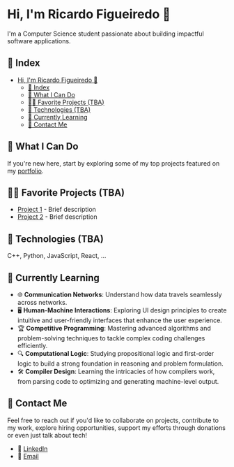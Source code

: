 # Hi, I'm Ricardo Figueiredo 👋

I'm a Computer Science student passionate about building impactful software applications.

## 📑 Index

- [Hi, I'm Ricardo Figueiredo 👋](#hi-im-ricardo-figueiredo-)
  - [📑 Index](#-index)
  - [🚀 What I Can Do](#-what-i-can-do)
  - [👨‍💻 Favorite Projects (TBA)](#-favorite-projects-tba)
  - [🔧 Technologies (TBA)](#-technologies-tba)
  - [🌱 Currently Learning](#-currently-learning)
  - [💬 Contact Me](#-contact-me)

## 🚀 What I Can Do

If you're new here, start by exploring some of my top projects featured on my [portfolio](https://ricardofig016.github.io/).

## 👨‍💻 Favorite Projects (TBA)

- [Project 1](link) - Brief description
- [Project 2](link) - Brief description

## 🔧 Technologies (TBA)

C++, Python, JavaScript, React, ...

## 🌱 Currently Learning

- 🌐 **Communication Networks**: Understand how data travels seamlessly across networks.
- 🖥️ **Human-Machine Interactions**: Exploring UI design principles to create intuitive and user-friendly interfaces that enhance the user experience.
- 🏆 **Competitive Programming**: Mastering advanced algorithms and problem-solving techniques to tackle complex coding challenges efficiently.
- 🔍 **Computational Logic**: Studying propositional logic and first-order logic to build a strong foundation in reasoning and problem formulation.
- 🛠️ **Compiler Design**: Learning the intricacies of how compilers work, from parsing code to optimizing and generating machine-level output.

## 💬 Contact Me

Feel free to reach out if you'd like to collaborate on projects, contribute to my work, explore hiring opportunities, support my efforts through donations or even just talk about tech!

- 💼 [LinkedIn](https://www.linkedin.com/in/ricardo-figueiredo-ba5245235/)
- 📧 [Email](mailto:ricardocastrofigueiredo@gmail.com)

